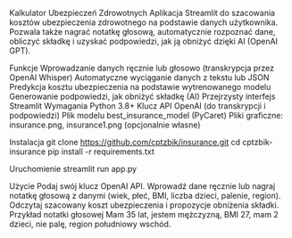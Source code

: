 Kalkulator Ubezpieczeń Zdrowotnych
Aplikacja Streamlit do szacowania kosztów ubezpieczenia zdrowotnego na podstawie danych użytkownika. Pozwala także nagrać notatkę głosową, automatycznie rozpoznać dane, obliczyć składkę i uzyskać podpowiedzi, jak ją obniżyć dzięki AI (OpenAI GPT).

Funkcje
Wprowadzanie danych ręcznie lub głosowo (transkrypcja przez OpenAI Whisper)
Automatyczne wyciąganie danych z tekstu lub JSON
Predykcja kosztu ubezpieczenia na podstawie wytrenowanego modelu
Generowanie podpowiedzi, jak obniżyć składkę (AI)
Przejrzysty interfejs Streamlit
Wymagania
Python 3.8+
Klucz API OpenAI (do transkrypcji i podpowiedzi)
Plik modelu best_insurance_model (PyCaret)
Pliki graficzne: insurance.png, insurance1.png (opcjonalnie własne)

Instalacja
git clone https://github.com/cptzbik/insurance.git
cd cptzbik-insurance
pip install -r requirements.txt

Uruchomienie
streamlit run app.py

Użycie
Podaj swój klucz OpenAI API.
Wprowadź dane ręcznie lub nagraj notatkę głosową z danymi (wiek, płeć, BMI, liczba dzieci, palenie, region).
Odczytaj szacowany koszt ubezpieczenia i propozycje obniżenia składki.
Przykład notatki głosowej
Mam 35 lat, jestem mężczyzną, BMI 27, mam 2 dzieci, nie palę, region południowy wschód.
